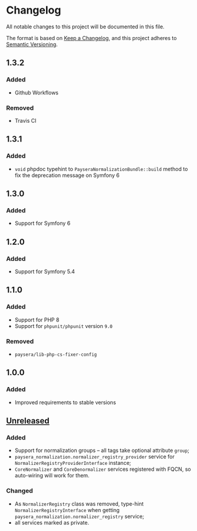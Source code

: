 # Changelog
All notable changes to this project will be documented in this file.

The format is based on [Keep a Changelog](https://keepachangelog.com/en/1.0.0/),
and this project adheres to [Semantic Versioning](https://semver.org/spec/v2.0.0.html).

## 1.3.2
### Added
- Github Workflows
### Removed
- Travis CI

## 1.3.1
### Added
- `void` phpdoc typehint to `PayseraNormalizationBundle::build` method to fix the deprecation message on Symfony 6

## 1.3.0
### Added
- Support for Symfony 6

## 1.2.0
### Added
- Support for Symfony 5.4

## 1.1.0
### Added
- Support for PHP 8
- Support for `phpunit/phpunit` version `9.0`

### Removed
- `paysera/lib-php-cs-fixer-config`

## 1.0.0
### Added
- Improved requirements to stable versions

## [Unreleased]
### Added
- Support for normalization groups – all tags take optional attribute `group`;
- `paysera_normalization.normalizer_registry_provider` service for `NormalizerRegistryProviderInterface`
    instance;
- `CoreNormalizer` and `CoreDenormalizer` services registered with FQCN, so auto-wiring will work for them.

### Changed
- As `NormalizerRegistry` class was removed, type-hint `NormalizerRegistryInterface` when getting
`paysera_normalization.normalizer_registry` service;
- all services marked as private.


[Unreleased]: https://github.com/paysera/lib-normalization-bundle/compare/0.1.1...HEAD
